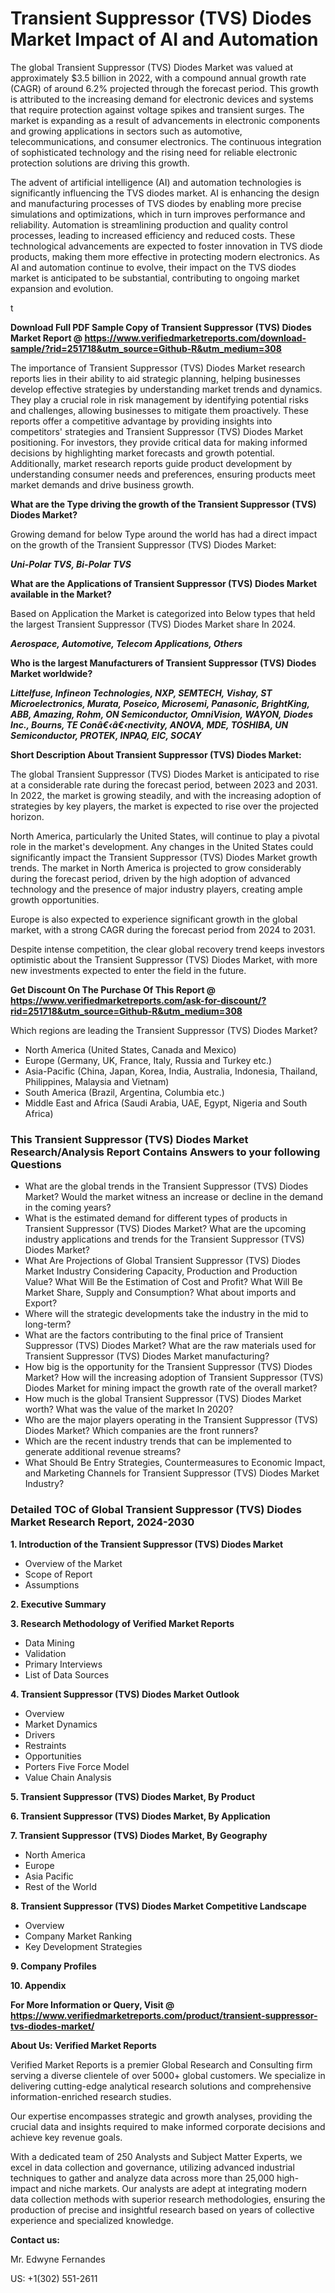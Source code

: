 <meta name="title" content="Global Transient Suppressor (TVS) Diodes Market Impact of AI and Automation"><meta name="description" content="The global Transient Suppressor (TVS) Diodes Market was valued at approximately $3.5 billion in 2022, with a compound annual growth rate (CAGR) of around 6.2% projecte"><meta name="title" content="Transient Suppressor (TVS) Diodes Market Size, Share, Scope, Trends, Growth, Opportunities, Analysis, Forecast"><h1>Transient Suppressor (TVS) Diodes Market Impact of AI and Automation</h1><p>The global Transient Suppressor (TVS) Diodes Market was valued at approximately $3.5 billion in 2022, with a compound annual growth rate (CAGR) of around 6.2% projected through the forecast period. This growth is attributed to the increasing demand for electronic devices and systems that require protection against voltage spikes and transient surges. The market is expanding as a result of advancements in electronic components and growing applications in sectors such as automotive, telecommunications, and consumer electronics. The continuous integration of sophisticated technology and the rising need for reliable electronic protection solutions are driving this growth.</p><p>The advent of artificial intelligence (AI) and automation technologies is significantly influencing the TVS diodes market. AI is enhancing the design and manufacturing processes of TVS diodes by enabling more precise simulations and optimizations, which in turn improves performance and reliability. Automation is streamlining production and quality control processes, leading to increased efficiency and reduced costs. These technological advancements are expected to foster innovation in TVS diode products, making them more effective in protecting modern electronics. As AI and automation continue to evolve, their impact on the TVS diodes market is anticipated to be substantial, contributing to ongoing market expansion and evolution.</p>t</p><p id="" class=""><strong>Download Full PDF Sample Copy of Transient Suppressor (TVS) Diodes Market Report @ <a href="https://www.verifiedmarketreports.com/download-sample/?rid=251718&utm_source=Github-R&utm_medium=308" target="_blank">https://www.verifiedmarketreports.com/download-sample/?rid=251718&utm_source=Github-R&utm_medium=308</a></strong></p><p>The importance of&nbsp;Transient Suppressor (TVS) Diodes Market research reports lies in their ability to aid strategic planning, helping businesses develop effective strategies by understanding market trends and dynamics. They play a crucial role in risk management by identifying potential risks and challenges, allowing businesses to mitigate them proactively. These reports offer a competitive advantage by providing insights into competitors' strategies and Transient Suppressor (TVS) Diodes Market positioning. For investors, they provide critical data for making informed decisions by highlighting market forecasts and growth potential. Additionally, market research reports guide product development by understanding consumer needs and preferences, ensuring products meet market demands and drive business growth.</p><p><strong>What are the&nbsp;Type driving the growth of the Transient Suppressor (TVS) Diodes Market?</strong></p><p id="" class="">Growing demand for below Type around the world has had a direct impact on the growth of the Transient Suppressor (TVS) Diodes Market:</p><em><strong>Uni-Polar TVS, Bi-Polar TVS</strong></em></p><strong>What are the&nbsp;Applications&nbsp;of Transient Suppressor (TVS) Diodes Market available in the Market?</strong></p><p id="" class="">Based on Application the Market is categorized into Below types that held the largest Transient Suppressor (TVS) Diodes Market share In 2024.</p><em><strong>Aerospace, Automotive, Telecom Applications, Others</strong></em></p><strong>Who is the largest Manufacturers of Transient Suppressor (TVS) Diodes Market worldwide?</strong></p><p><em><strong>Littelfuse, Infineon Technologies, NXP, SEMTECH, Vishay, ST Microelectronics, Murata, Poseico, Microsemi, Panasonic, BrightKing, ABB, Amazing, Rohm, ON Semiconductor, OmniVision, WAYON, Diodes Inc., Bourns, TE Conâ€‹â€‹nectivity, ANOVA, MDE, TOSHIBA, UN Semiconductor, PROTEK, INPAQ, EIC, SOCAY</strong></em></p><p id="" class=""><strong>Short Description About Transient Suppressor (TVS) Diodes Market:</strong></p><p>The global Transient Suppressor (TVS) Diodes Market is anticipated to rise at a considerable rate during the forecast period, between 2023 and 2031. In 2022, the market is growing steadily, and with the increasing adoption of strategies by key players, the market is expected to rise over the projected horizon.</p><p>North America, particularly the United States, will continue to play a pivotal role in the market's development. Any changes in the United States could significantly impact the Transient Suppressor (TVS) Diodes Market growth trends. The market in North America is projected to grow considerably during the forecast period, driven by the high adoption of advanced technology and the presence of major industry players, creating ample growth opportunities.</p><p>Europe is also expected to experience significant growth in the global market, with a strong CAGR during the forecast period from 2024 to 2031.</p><p>Despite intense competition, the clear global recovery trend keeps investors optimistic about the Transient Suppressor (TVS) Diodes Market, with more new investments expected to enter the field in the future.</p><p id="" class=""><strong>Get Discount On The Purchase Of This Report @ <a href="https://www.verifiedmarketreports.com/ask-for-discount/?rid=251718&utm_source=Github-R&utm_medium=308" target="_blank">https://www.verifiedmarketreports.com/ask-for-discount/?rid=251718&utm_source=Github-R&utm_medium=308</a></strong></p>Which regions are leading the Transient Suppressor (TVS) Diodes Market?</p><ul><li>North America (United States, Canada and Mexico)</li><li>Europe (Germany, UK, France, Italy, Russia and Turkey etc.)</li><li>Asia-Pacific (China, Japan, Korea, India, Australia, Indonesia, Thailand, Philippines, Malaysia and Vietnam)</li><li>South America (Brazil, Argentina, Columbia etc.)</li><li>Middle East and Africa (Saudi Arabia, UAE, Egypt, Nigeria and South Africa)</li></ul><h3 id="" class="">This Transient Suppressor (TVS) Diodes Market Research/Analysis Report Contains Answers to your following Questions</h3><ul><li>What are the global trends in the Transient Suppressor (TVS) Diodes Market? Would the market witness an increase or decline in the demand in the coming years?</li><li>What is the estimated demand for different types of products in Transient Suppressor (TVS) Diodes Market? What are the upcoming industry applications and trends for the Transient Suppressor (TVS) Diodes Market?</li><li>What Are Projections of Global Transient Suppressor (TVS) Diodes Market Industry Considering Capacity, Production and Production Value? What Will Be the Estimation of Cost and Profit? What Will Be Market Share, Supply and Consumption? What about imports and Export?</li><li>Where will the strategic developments take the industry in the mid to long-term?</li><li>What are the factors contributing to the final price of Transient Suppressor (TVS) Diodes Market? What are the raw materials used for Transient Suppressor (TVS) Diodes Market manufacturing?</li><li>How big is the opportunity for the Transient Suppressor (TVS) Diodes Market? How will the increasing adoption of Transient Suppressor (TVS) Diodes Market for mining impact the growth rate of the overall market?</li><li>How much is the global Transient Suppressor (TVS) Diodes Market worth? What was the value of the market In 2020?</li><li>Who are the major players operating in the Transient Suppressor (TVS) Diodes Market? Which companies are the front runners?</li><li>Which are the recent industry trends that can be implemented to generate additional revenue streams?</li><li>What Should Be Entry Strategies, Countermeasures to Economic Impact, and Marketing Channels for Transient Suppressor (TVS) Diodes Market Industry?</li></ul><h3 id="" class="">Detailed TOC of Global Transient Suppressor (TVS) Diodes Market Research Report, 2024-2030</h3><p id="" class=""><strong>1. Introduction of the Transient Suppressor (TVS) Diodes Market</strong></p><ul><li>Overview of the Market</li><li>Scope of Report</li><li>Assumptions</li></ul><p id="" class=""><strong>2. Executive Summary</strong></p><p id="" class=""><strong>3. Research Methodology of Verified Market Reports</strong></p><ul><li>Data Mining</li><li>Validation</li><li>Primary Interviews</li><li>List of Data Sources</li></ul><p id="" class=""><strong>4. Transient Suppressor (TVS) Diodes Market Outlook</strong></p><ul><li>Overview</li><li>Market Dynamics</li><li>Drivers</li><li>Restraints</li><li>Opportunities</li><li>Porters Five Force Model</li><li>Value Chain Analysis</li></ul><p id="" class=""><strong>5. Transient Suppressor (TVS) Diodes Market, By Product</strong></p><p id="" class=""><strong>6. Transient Suppressor (TVS) Diodes Market, By Application</strong></p><p id="" class=""><strong>7. Transient Suppressor (TVS) Diodes Market, By Geography</strong></p><ul><li>North America</li><li>Europe</li><li>Asia Pacific</li><li>Rest of the World</li></ul><p id="" class=""><strong>8. Transient Suppressor (TVS) Diodes Market Competitive Landscape</strong></p><ul><li>Overview</li><li>Company Market Ranking</li><li>Key Development Strategies</li></ul><p id="" class=""><strong>9. Company Profiles</strong></p><p id="" class=""><strong>10. Appendix</strong></p><p id="" class=""><strong>For More Information or Query, Visit @ <a href="https://www.verifiedmarketreports.com/product/transient-suppressor-tvs-diodes-market/" target="_blank">https://www.verifiedmarketreports.com/product/transient-suppressor-tvs-diodes-market/</a></strong></p><p id="" class=""><strong>About Us: Verified Market Reports</strong></p><p id="" class="">Verified Market Reports is a premier Global Research and Consulting firm serving a diverse clientele of over 5000+ global customers. We specialize in delivering cutting-edge analytical research solutions and comprehensive information-enriched research studies.</p><p id="" class="">Our expertise encompasses strategic and growth analyses, providing the crucial data and insights required to make informed corporate decisions and achieve key revenue goals.</p><p id="" class="">With a dedicated team of 250 Analysts and Subject Matter Experts, we excel in data collection and governance, utilizing advanced industrial techniques to gather and analyze data across more than 25,000 high-impact and niche markets. Our analysts are adept at integrating modern data collection methods with superior research methodologies, ensuring the production of precise and insightful research based on years of collective experience and specialized knowledge.</p><p id="" class=""><strong>Contact us:</strong></p><p id="" class="">Mr. Edwyne Fernandes</p><p id="" class="">US: +1(302) 551-2611</p>